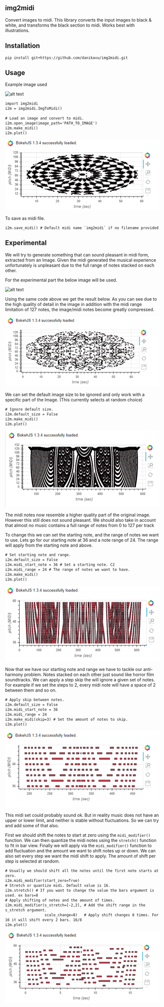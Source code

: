 ## img2midi

Convert images to midi.
This library converts the input images to black & white, and transforms the black section to midi. Works best with illustrations.

## Installation

	pip install git+https://github.com/danikavu/img2midi.git

## Usage

Example image used

![alt text](https://st2.depositphotos.com/6306540/9999/v/950/depositphotos_99992684-stock-illustration-monochrome-elegant-pattern-black-and.jpg)
	
	import img2midi
	i2m = img2midi.ImgToMidi()
	
	# Load an image and convert to midi.
	i2m.open_image(image_path='PATH_TO_IMAGE')
	i2m.make_midi()
	i2m.plot()

![Image 1](./pics/imd2midi1.PNG)

To save as midi file.

	i2m.save_midi() # Default midi name `img2midi` if no filename provided
	
	
## Experimental 

We will try to generate something that can sound pleasant in midi form, extracted from an Image.
Given the midi generated the musical experience unfortunately is unpleasant due to the full range of notes stacked on each other.

For the experimental part the below image will be used.

![alt text](https://previews.123rf.com/images/snezh/snezh1506/snezh150600608/41542855-vector-mandala-round-ornament-in-ethnic-style-hand-draw.jpg)

Using the same code above we get the result below. As you can see due to the high quality of detail in the image in addition with the midi range limitation of 127 notes, the image/midi notes become greatly compressed.

![Image 2](./pics/img2midi2.PNG)

We can set the default image size to be ignored and only work with a specific part of the Image. (This currently selects at random choice)

	# Ignore default size.
	i2m.default_size = False
	i2m.make_midi()
	i2m.plot()
	
![Image 2](./pics/img2midi2_x1.PNG)

The midi notes now resemble a higher quality part of the original image. However this still does not sound pleasant. We should also take in account that almost no music contains a full range of notes from 0 to 127 per track

To change this we can set the starting note, and the range of notes we want to use. Lets go for our starting note at 36 and a note range of 24. The range will apply from the starting note and above.

	# Set starting note and range.
	i2m.default_size = False
	i2m.midi_start_note = 36 # Set a starting note. C2
	i2m.midi_range = 24 # The range of notes we want to have.
	i2m.make_midi()
	i2m.plot()
	
![Image 3](./pics/img2midi2_x2.PNG)

Now that we have our starting note and range we have to tackle our anti-harmony problem. Notes stacked on each other just sound like horror film soundtracks. We can apply a step skip the will ignore a given set of notes.
For example if we set the steps to 2, every midi note will have a space of 2 between them and so on.
	
	# Apply skip between notes.
	i2m.default_size = False
	i2m.midi_start_note = 36
	i2m.midi_range = 24
	i2m.make_midi(skip=3) # Set the amount of notes to skip.
	i2m.plot()
	
![Image 4](./pics/img2midi2_x3.PNG)

This midi set could probably sound ok. But in reality music does not have an upper or lower limit, and neither is stable without fluctuations.
So we can try and add some of that also.

First we should shift the notes to start at zero using the `midi_modifier()` function. We can then quantize the midi notes using the `stretch()` function to fit in bar view. Finally we will apply via the `midi_modifier()` function to add fluctuation and the amount we want to shift notes up or down.
We can also set every step we want the midi shift to apply. The amount of shift per step is selected at random.
	
	# Usually we should shift all the notes until the first note starts at zero.
	i2m.midi_modifier(start_zero=True)
	# Stretch or quantize midi. Default value is 16.
	i2m.stretch() # If you want to change the value the bars argument is used. ex bars=8
	# Apply shifting of notes and the amount of times.
	i2m.midi_modifier(s_stretch=[-2,2], # Add the shift range in the s_stretch argument.
					  scale_change=8)   # Apply shift changes 8 times. For 16 it will shift every 2 bars. 16/8
	i2m.plot()
	
![Image 4](./pics/img2midi2_x4.PNG)
